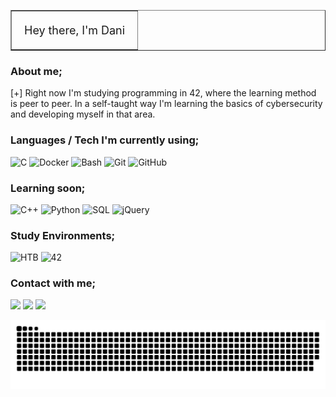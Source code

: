 <body>
    <table border="1" style="border-collapse: collapse;">
        <tr>
            <td style="padding: 20px; font-size: 18px;"> <!-- Aumentamos el padding y reducimos el tamaño de fuente -->
                Hey there, I'm Dani
            </td>
        </tr>
    </table>
</body>

### About me;

[+] Right now I'm studying programming in 42, where the learning method is peer to peer. In a self-taught way I'm learning the basics of cybersecurity and developing myself in that area.


### Languages / Tech I'm currently using;

![C](https://img.shields.io/badge/-C-000000?style=flat&logo=c)
![Docker](https://img.shields.io/badge/-Docker-000000?style=flat-square&logo=docker)
![Bash](https://img.shields.io/badge/-Bash-000000?style=flat&logo=gnubash&logoColor=FCC624)
![Git](https://img.shields.io/badge/-Git-000000?style=flat&logo=git&logoColor=F05032)
![GitHub](https://img.shields.io/badge/-GitHub-000000?style=flat&logo=github&logoColor=181717)

### Learning soon;

![C++](https://img.shields.io/badge/-C++-000000?style=flat&logo=c%2B%2B)
![Python](https://img.shields.io/badge/-Python-000000?style=flat&logo=python)
![SQL](https://img.shields.io/badge/-SQL-000000?style=flat&logo=postgresql)
![jQuery](https://img.shields.io/badge/-jQuery-000000?style=flat&logo=jQuery&logoColor=0769AD)

### Study Environments;

![HTB](https://img.shields.io/badge/-HTB-000000?style=flat&logo=hackthebox)
![42](https://img.shields.io/badge/-42_Málaga-000000?style=flat&logo=42)

### Contact with me;

<p>
<a href="https://github.com/danielaguilarZ"><img src="https://img.shields.io/badge/-danielaguilarZ-black?logo=github&style=flat-square"/></a>
<a href="https://www.linkedin.com/in/daniel-aguilar-fdz/"><img src="https://img.shields.io/badge/-Daniel_Aguilar-blue?logo=linkedin&style=flat-square"></a>
<a href="mailto:danielaguilarfdz@gmail.com"><img src="https://img.shields.io/badge/-danielaguilarfdz@gmail.com-black?logo=gmail&style=flat-square"/></a>
</p>

<!--- snake -->
<div align="center">
  <img  src="https://github.com/1999AZZAR/1999AZZAR/blob/main/resources/img/grid-snake.svg"
       alt="snake" /></a>
</div>
